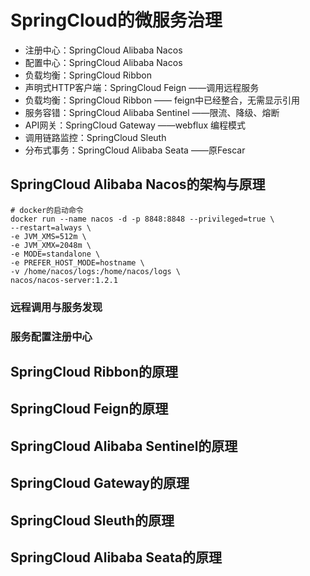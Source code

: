# SpringCloud的微服务治理

- 注册中心：SpringCloud Alibaba Nacos
- 配置中心：SpringCloud Alibaba Nacos
- 负载均衡：SpringCloud Ribbon
- 声明式HTTP客户端：SpringCloud Feign ——调用远程服务
- 负载均衡：SpringCloud Ribbon —— feign中已经整合，无需显示引用
- 服务容错：SpringCloud Alibaba Sentinel ——限流、降级、熔断
- API网关：SpringCloud Gateway ——webflux 编程模式
- 调用链路监控：SpringCloud Sleuth
- 分布式事务：SpringCloud Alibaba Seata ——原Fescar

## SpringCloud Alibaba Nacos的架构与原理

```shell
# docker的启动命令
docker run --name nacos -d -p 8848:8848 --privileged=true \
--restart=always \
-e JVM_XMS=512m \
-e JVM_XMX=2048m \
-e MODE=standalone \
-e PREFER_HOST_MODE=hostname \
-v /home/nacos/logs:/home/nacos/logs \
nacos/nacos-server:1.2.1
```

### 远程调用与服务发现

### 服务配置注册中心



## SpringCloud Ribbon的原理

## SpringCloud Feign的原理

## SpringCloud Alibaba Sentinel的原理

## SpringCloud Gateway的原理

## SpringCloud Sleuth的原理

## SpringCloud Alibaba Seata的原理